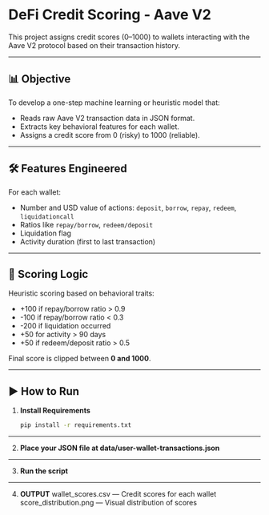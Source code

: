 # DeFi Credit Scoring - Aave V2

This project assigns credit scores (0–1000) to wallets interacting with the Aave V2 protocol based on their transaction history.

---

## 📊 Objective

To develop a one-step machine learning or heuristic model that:
- Reads raw Aave V2 transaction data in JSON format.
- Extracts key behavioral features for each wallet.
- Assigns a credit score from 0 (risky) to 1000 (reliable).

---

## 🛠️ Features Engineered

For each wallet:
- Number and USD value of actions: `deposit`, `borrow`, `repay`, `redeem`, `liquidationcall`
- Ratios like `repay/borrow`, `redeem/deposit`
- Liquidation flag
- Activity duration (first to last transaction)

---

## 🧠 Scoring Logic

Heuristic scoring based on behavioral traits:
- +100 if repay/borrow ratio > 0.9
- -100 if repay/borrow ratio < 0.3
- -200 if liquidation occurred
- +50 for activity > 90 days
- +50 if redeem/deposit ratio > 0.5

Final score is clipped between **0 and 1000**.

---

## ▶️ How to Run

1. **Install Requirements**
   ```bash
   pip install -r requirements.txt

---

2. **Place your JSON file at data/user-wallet-transactions.json**

---

3. **Run the script**

---

4. **OUTPUT**
   wallet_scores.csv — Credit scores for each wallet
   score_distribution.png — Visual distribution of scores
